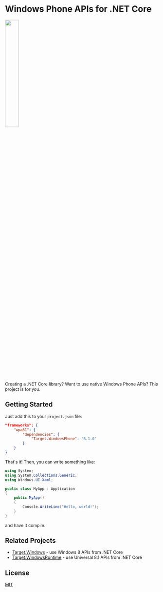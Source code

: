 # Windows Phone APIs for .NET Core

<img src="http://i.imgur.com/5dzr6Wi.png" width="30%"/>

Creating a .NET Core library? Want to use native Windows Phone APIs? This project is for you.

## Getting Started

Just add this to your `project.json` file:

```json
"frameworks": {
    "wpa81": {
        "dependencies": {
            "Target.WindowsPhone": "8.1.0"
        }
    }
}
```

That's it! Then, you can write something like:

```csharp
using System;
using System.Collections.Generic;
using Windows.UI.Xaml;

public class MyApp : Application
{
    public MyApp()
    {
        Console.WriteLine("Hello, world!");
    }
}
```

and have it compile.

## Related Projects

- [Target.Windows](http://github.com/jamesqo/Target.Windows) - use Windows 8 APIs from .NET Core
- [Target.WindowsRuntime](http://github.com/jamesqo/Target.WindowsRuntime) - use Universal 8.1 APIs from .NET Core

## License

[MIT](LICENSE)
